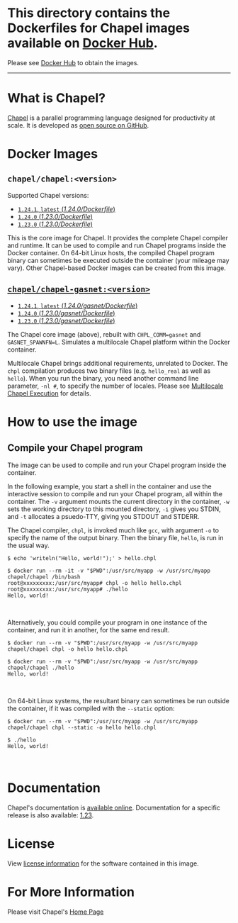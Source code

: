 #  This directory contains the Dockerfiles for Chapel images available on [Docker Hub](https://hub.docker.com/r/chapel/).
   Please see [Docker Hub](https://hub.docker.com/r/chapel/) to obtain the images.

---

# What is Chapel?

[Chapel](https://chapel-lang.org/) is a parallel programming language designed for productivity at scale. It is developed as [open source on GitHub](https://github.com/chapel-lang/chapel/).

# Docker Images

## `chapel/chapel:<version>`
Supported Chapel versions:
* [`1.24.1`, `latest` (_1.24.0/Dockerfile_)](https://github.com/chapel-lang/chapel/blob/release/1.24/util/dockerfiles/Dockerfile/)
* [`1.24.0` (_1.23.0/Dockerfile_)](https://github.com/chapel-lang/chapel/blob/1.23.0/util/dockerfiles/Dockerfile)
* [`1.23.0` (_1.23.0/Dockerfile_)](https://github.com/chapel-lang/chapel/blob/1.23.0/util/dockerfiles/Dockerfile)

This is the core image for Chapel. It provides the complete Chapel compiler and runtime.  It can be used to compile and run Chapel programs inside the Docker container. On 64-bit Linux hosts, the compiled Chapel program binary can sometimes be executed outside the container (your mileage may vary). Other Chapel-based Docker images can be created from this image.

## [`chapel/chapel-gasnet:<version>`](https://hub.docker.com/r/chapel/chapel-gasnet/)

* [`1.24.1`, `latest` (_1.24.0/gasnet/Dockerfile_)](https://github.com/chapel-lang/chapel/blob/release/1.24/util/dockerfiles/gasnet/Dockerfile/)
* [`1.24.0` (_1.23.0/gasnet/Dockerfile_)](https://github.com/chapel-lang/chapel/blob/1.23.0/util/dockerfiles/gasnet/Dockerfile)
* [`1.23.0` (_1.23.0/gasnet/Dockerfile_)](https://github.com/chapel-lang/chapel/blob/1.23.0/util/dockerfiles/gasnet/Dockerfile)

The Chapel core image (above), rebuilt with `CHPL_COMM=gasnet` and `GASNET_SPAWNFN=L`. Simulates a multilocale Chapel platform within the Docker container.

Multilocale Chapel brings additional requirements, unrelated to Docker. The `chpl` compilation produces two binary files (e.g. `hello_real` as well as `hello`). When you run the binary, you need another command line parameter, `-nl #`, to specify the number of locales. Please see [Multilocale Chapel Execution](https://chapel-lang.org/docs/usingchapel/multilocale.html) for details.

# How to use the image

## Compile your Chapel program

The image can be used to compile and run your Chapel program inside the container.

In the following example, you start a shell in the container and use the interactive session to compile and run your Chapel program, all within the container. The `-v` argument mounts the current directory in the container, `-w` sets the working directory to this mounted directory, `-i` gives you STDIN, and `-t` allocates a psuedo-TTY, giving you STDOUT and STDERR. 

The Chapel compiler, `chpl`, is invoked much like `gcc`, with argument `-o` to specify the name of the output binary. Then the binary file, `hello`, is run in the usual way.

```
$ echo 'writeln("Hello, world!");' > hello.chpl

$ docker run --rm -it -v "$PWD":/usr/src/myapp -w /usr/src/myapp chapel/chapel /bin/bash
root@xxxxxxxxx:/usr/src/myapp# chpl -o hello hello.chpl
root@xxxxxxxxx:/usr/src/myapp# ./hello
Hello, world!
```
&nbsp;

Alternatively, you could compile your program in one instance of the container, and run it in another, for the same end result. 
```
$ docker run --rm -v "$PWD":/usr/src/myapp -w /usr/src/myapp chapel/chapel chpl -o hello hello.chpl

$ docker run --rm -v "$PWD":/usr/src/myapp -w /usr/src/myapp chapel/chapel ./hello
Hello, world!
```
&nbsp;

On 64-bit Linux systems, the resultant binary can sometimes be run outside the container, if it was compiled with the `--static` option:
```
$ docker run --rm -v "$PWD":/usr/src/myapp -w /usr/src/myapp chapel/chapel chpl --static -o hello hello.chpl

$ ./hello
Hello, world!
```
&nbsp;

# Documentation

Chapel's documentation is [available online](https://chapel-lang.org/docs/).
Documentation for a specific release is also available: [1.23](https://chapel-lang.org/docs/1.23/).

# License

View [license information](https://chapel-lang.org/license.html) for the software contained in this image.

# For More Information

Please visit Chapel's [Home Page](https://chapel-lang.org/)
